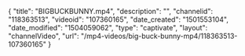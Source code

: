 {
    "title": "BIGBUCKBUNNY.mp4",
    "description": "",
    "channelid": "118363513",
    "videoid": "107360165",
    "date_created": "1501553104",
    "date_modified": "1504059062",
    "type": "captivate",
    "layout": "channelVideo",
    "url": "\/mp4-videos\/big-buck-bunny-mp4\/118363513-107360165"
}